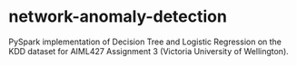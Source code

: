 # network-anomaly-detection
PySpark implementation of Decision Tree and Logistic Regression on the KDD dataset for AIML427 Assignment 3 (Victoria University of Wellington).
